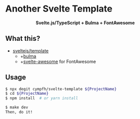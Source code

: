 # Another Svelte Template

<p align="center">
    <strong>Svelte.js/TypeScript + Bulma + FontAwesome</strong>
</p>

## What this?

-   [sveltejs/template](https://github.com/sveltejs/template)
    -   +[bulma](https://www.npmjs.com/package/bulma)
    -   +[svelte-awesome](https://github.com/RobBrazier/svelte-awesome#more-advanced-cases) for FontAwesome

## Usage

```bash
$ npx degit cympfh/svelte-template ${ProjectName}
$ cd ${ProjectName}
$ npm install  # or yarn install

$ make dev
Then, do it!
```
